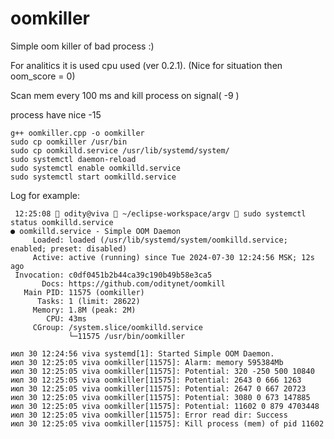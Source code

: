 # oomkiller
Simple oom killer of bad process :) 

For analitics it is used cpu used (ver 0.2.1). (Nice for situation then oom_score = 0)

Scan mem every 100 ms and kill process on signal( -9 )

process have nice -15

```
g++ oomkiller.cpp -o oomkiller
sudo cp oomkiller /usr/bin
sudo cp oomkilld.service /usr/lib/systemd/system/
sudo systemctl daemon-reload
sudo systemctl enable oomkilld.service
sudo systemctl start oomkilld.service
```

Log for example:
```
 12:25:08  odity@viva  ~/eclipse-workspace/argv  sudo systemctl status oomkilld.service
● oomkilld.service - Simple OOM Daemon
     Loaded: loaded (/usr/lib/systemd/system/oomkilld.service; enabled; preset: disabled)
     Active: active (running) since Tue 2024-07-30 12:24:56 MSK; 12s ago
 Invocation: c0df0451b2b44ca39c190b49b58e3ca5
       Docs: https://github.com/oditynet/oomkill
   Main PID: 11575 (oomkiller)
      Tasks: 1 (limit: 28622)
     Memory: 1.8M (peak: 2M)
        CPU: 43ms
     CGroup: /system.slice/oomkilld.service
             └─11575 /usr/bin/oomkiller

июл 30 12:24:56 viva systemd[1]: Started Simple OOM Daemon.
июл 30 12:25:05 viva oomkiller[11575]: Alarm: memory 595384Mb
июл 30 12:25:05 viva oomkiller[11575]: Potential: 320 -250 500 10840
июл 30 12:25:05 viva oomkiller[11575]: Potential: 2643 0 666 1263
июл 30 12:25:05 viva oomkiller[11575]: Potential: 2647 0 667 20723
июл 30 12:25:05 viva oomkiller[11575]: Potential: 3080 0 673 147885
июл 30 12:25:05 viva oomkiller[11575]: Potential: 11602 0 879 4703448
июл 30 12:25:05 viva oomkiller[11575]: Error read dir: Success
июл 30 12:25:05 viva oomkiller[11575]: Kill process (mem) of pid 11602
```
